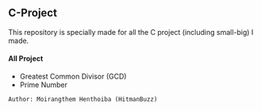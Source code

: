 ## C-Project

This repository is specially made for all the C project (including small-big) I made.
#### All Project
- Greatest Common Divisor (GCD)
- Prime Number

`Author: Moirangthem Henthoiba (HitmanBuzz)`
